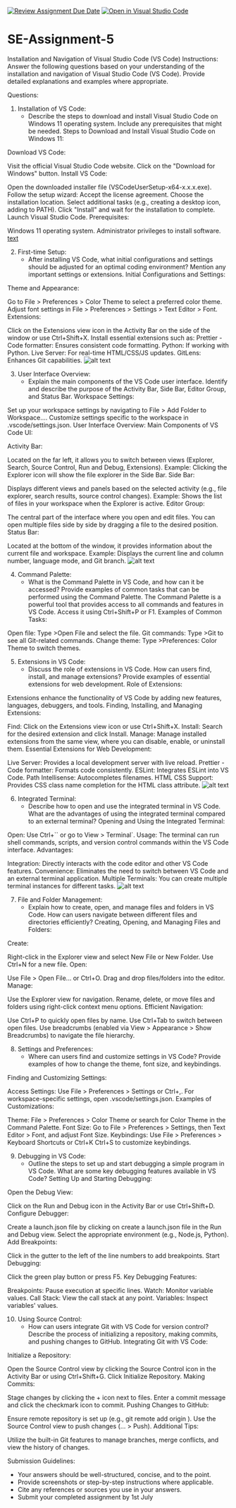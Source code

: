 [![Review Assignment Due Date](https://classroom.github.com/assets/deadline-readme-button-22041afd0340ce965d47ae6ef1cefeee28c7c493a6346c4f15d667ab976d596c.svg)](https://classroom.github.com/a/XoLGRbHq)
[![Open in Visual Studio Code](https://classroom.github.com/assets/open-in-vscode-2e0aaae1b6195c2367325f4f02e2d04e9abb55f0b24a779b69b11b9e10269abc.svg)](https://classroom.github.com/online_ide?assignment_repo_id=15312274&assignment_repo_type=AssignmentRepo)
# SE-Assignment-5
Installation and Navigation of Visual Studio Code (VS Code)
 Instructions:
Answer the following questions based on your understanding of the installation and navigation of Visual Studio Code (VS Code). Provide detailed explanations and examples where appropriate.

 Questions:

1. Installation of VS Code:
   - Describe the steps to download and install Visual Studio Code on Windows 11 operating system. Include any prerequisites that might be needed.
Steps to Download and Install Visual Studio Code on Windows 11:

Download VS Code:

Visit the official Visual Studio Code website.
Click on the "Download for Windows" button.
Install VS Code:

Open the downloaded installer file (VSCodeUserSetup-x64-x.x.x.exe).
Follow the setup wizard:
Accept the license agreement.
Choose the installation location.
Select additional tasks (e.g., creating a desktop icon, adding to PATH).
Click "Install" and wait for the installation to complete.
Launch Visual Studio Code.
Prerequisites:

Windows 11 operating system.
Administrator privileges to install software.
[text](<Screenshot of vscode.jfif>)

2. First-time Setup:
   - After installing VS Code, what initial configurations and settings should be adjusted for an optimal coding environment? Mention any important settings or extensions.
Initial Configurations and Settings:

Theme and Appearance:

Go to File > Preferences > Color Theme to select a preferred color theme.
Adjust font settings in File > Preferences > Settings > Text Editor > Font.
Extensions:

Click on the Extensions view icon in the Activity Bar on the side of the window or use Ctrl+Shift+X.
Install essential extensions such as:
Prettier - Code formatter: Ensures consistent code formatting.
Python: If working with Python.
Live Server: For real-time HTML/CSS/JS updates.
GitLens: Enhances Git capabilities.
![alt text](<extention screenshot.PNG>)

3. User Interface Overview:
   - Explain the main components of the VS Code user interface. Identify and describe the purpose of the Activity Bar, Side Bar, Editor Group, and Status Bar.
Workspace Settings:

Set up your workspace settings by navigating to File > Add Folder to Workspace....
Customize settings specific to the workspace in .vscode/settings.json.
User Interface Overview:
Main Components of VS Code UI:

Activity Bar:

Located on the far left, it allows you to switch between views (Explorer, Search, Source Control, Run and Debug, Extensions).
Example: Clicking the Explorer icon will show the file explorer in the Side Bar.
Side Bar:

Displays different views and panels based on the selected activity (e.g., file explorer, search results, source control changes).
Example: Shows the list of files in your workspace when the Explorer is active.
Editor Group:

The central part of the interface where you open and edit files.
You can open multiple files side by side by dragging a file to the desired position.
Status Bar:

Located at the bottom of the window, it provides information about the current file and workspace.
Example: Displays the current line and column number, language mode, and Git branch.
![alt text](<My vscode.PNG>)

4. Command Palette:
   - What is the Command Palette in VS Code, and how can it be accessed? Provide examples of common tasks that can be performed using the Command Palette.
The Command Palette is a powerful tool that provides access to all commands and features in VS Code.
Access it using Ctrl+Shift+P or F1.
Examples of Common Tasks:

Open file: Type >Open File and select the file.
Git commands: Type >Git to see all Git-related commands.
Change theme: Type >Preferences: Color Theme to switch themes.

5. Extensions in VS Code:
   - Discuss the role of extensions in VS Code. How can users find, install, and manage extensions? Provide examples of essential extensions for web development.
Role of Extensions:

Extensions enhance the functionality of VS Code by adding new features, languages, debuggers, and tools.
Finding, Installing, and Managing Extensions:

Find: Click on the Extensions view icon or use Ctrl+Shift+X.
Install: Search for the desired extension and click Install.
Manage: Manage installed extensions from the same view, where you can disable, enable, or uninstall them.
Essential Extensions for Web Development:

Live Server: Provides a local development server with live reload.
Prettier - Code formatter: Formats code consistently.
ESLint: Integrates ESLint into VS Code.
Path Intellisense: Autocompletes filenames.
HTML CSS Support: Provides CSS class name completion for the HTML class attribute.
![alt text](<extentions 2.PNG>)

6. Integrated Terminal:
   - Describe how to open and use the integrated terminal in VS Code. What are the advantages of using the integrated terminal compared to an external terminal?
Opening and Using the Integrated Terminal:

Open: Use Ctrl+`` or go to View > Terminal`.
Usage: The terminal can run shell commands, scripts, and version control commands within the VS Code interface.
Advantages:

Integration: Directly interacts with the code editor and other VS Code features.
Convenience: Eliminates the need to switch between VS Code and an external terminal application.
Multiple Terminals: You can create multiple terminal instances for different tasks.
![alt text](<Terminal screenshot.PNG>)

7. File and Folder Management:
   - Explain how to create, open, and manage files and folders in VS Code. How can users navigate between different files and directories efficiently?
Creating, Opening, and Managing Files and Folders:

Create:

Right-click in the Explorer view and select New File or New Folder.
Use Ctrl+N for a new file.
Open:

Use File > Open File... or Ctrl+O.
Drag and drop files/folders into the editor.
Manage:

Use the Explorer view for navigation.
Rename, delete, or move files and folders using right-click context menu options.
Efficient Navigation:

Use Ctrl+P to quickly open files by name.
Use Ctrl+Tab to switch between open files.
Use breadcrumbs (enabled via View > Appearance > Show Breadcrumbs) to navigate the file hierarchy.

8. Settings and Preferences:
   - Where can users find and customize settings in VS Code? Provide examples of how to change the theme, font size, and keybindings.

Finding and Customizing Settings:

Access Settings:
Use File > Preferences > Settings or Ctrl+,.
For workspace-specific settings, open .vscode/settings.json.
Examples of Customizations:

Theme:
File > Preferences > Color Theme or search for Color Theme in the Command Palette.
Font Size:
Go to File > Preferences > Settings, then Text Editor > Font, and adjust Font Size.
Keybindings:
Use File > Preferences > Keyboard Shortcuts or Ctrl+K Ctrl+S to customize keybindings.

9. Debugging in VS Code:
   - Outline the steps to set up and start debugging a simple program in VS Code. What are some key debugging features available in VS Code?
Setting Up and Starting Debugging:

Open the Debug View:

Click on the Run and Debug icon in the Activity Bar or use Ctrl+Shift+D.
Configure Debugger:

Create a launch.json file by clicking on create a launch.json file in the Run and Debug view.
Select the appropriate environment (e.g., Node.js, Python).
Add Breakpoints:

Click in the gutter to the left of the line numbers to add breakpoints.
Start Debugging:

Click the green play button or press F5.
Key Debugging Features:

Breakpoints: Pause execution at specific lines.
Watch: Monitor variable values.
Call Stack: View the call stack at any point.
Variables: Inspect variables' values.

10. Using Source Control:
    - How can users integrate Git with VS Code for version control? Describe the process of initializing a repository, making commits, and pushing changes to GitHub.
Integrating Git with VS Code:

Initialize a Repository:

Open the Source Control view by clicking the Source Control icon in the Activity Bar or using Ctrl+Shift+G.
Click Initialize Repository.
Making Commits:

Stage changes by clicking the + icon next to files.
Enter a commit message and click the checkmark icon to commit.
Pushing Changes to GitHub:

Ensure remote repository is set up (e.g., git remote add origin <repository-url>).
Use the Source Control view to push changes (... > Push).
Additional Tips:

Utilize the built-in Git features to manage branches, merge conflicts, and view the history of changes.

 Submission Guidelines:
- Your answers should be well-structured, concise, and to the point.
- Provide screenshots or step-by-step instructions where applicable.
- Cite any references or sources you use in your answers.
- Submit your completed assignment by 1st July 


